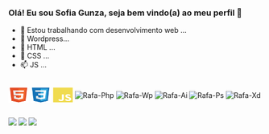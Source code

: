 ### Olá! Eu sou Sofia Gunza, seja bem vindo(a) ao meu perfil 👋



- 🔭 Estou trabalhando com desenvolvimento web ...
- 👯 Wordpress...
- 🤔 HTML ...
- 💬 CSS ...
- 📫 JS ...

<div style="display: inline_block"><br>
   <img align="center" alt="Rafa-HTML" height="30" width="40" src="https://raw.githubusercontent.com/devicons/devicon/master/icons/html5/html5-original.svg">
   <img align="center" alt="Rafa-CSS" height="30" width="40" src="https://raw.githubusercontent.com/devicons/devicon/master/icons/css3/css3-original.svg">
   <img align="center" alt="Rafa-Js" height="30" width="40" src="https://raw.githubusercontent.com/devicons/devicon/master/icons/javascript/javascript-plain.svg">
   <img align="center" alt="Rafa-Php" height="30" width="40" src="https://cdn.jsdelivr.net/gh/devicons/devicon/icons/php/php-original.svg">
   <img align="center" alt="Rafa-Wp" height="30" width="40"src="https://cdn.jsdelivr.net/gh/devicons/devicon/icons/wordpress/wordpress-original.svg">
   <img align="center" alt="Rafa-Ai" height="30" width="40" src="https://cdn.jsdelivr.net/gh/devicons/devicon/icons/illustrator/illustrator-plain.svg" >
   <img align="center" alt="Rafa-Ps" height="30" width="40" src="https://cdn.jsdelivr.net/gh/devicons/devicon/icons/photoshop/photoshop-plain.svg">
   <img align="center" alt="Rafa-Xd" height="30" width="40"  src="https://cdn.jsdelivr.net/gh/devicons/devicon/icons/xd/xd-line.svg">
 
 </div>

##

<div>
  
  <a href="https://instagram.com/sofiaboas_eng" target="_blank"><img src="https://img.shields.io/badge/-Instagram-%23E4405F?style=for-the-badge&logo=instagram&logoColor=white" target="_blank"></a>
 <a href = "sofiagunza16@gmail.com"><img src="https://img.shields.io/badge/-Gmail-%23333?style=for-the-badge&logo=gmail&logoColor=white" target="_blank"></a>
  <a href="https://www.linkedin.com/in/sofiagunza" target="_blank"><img src="https://img.shields.io/badge/-LinkedIn-%230077B5?style=for-the-badge&logo=linkedin&logoColor=white" target="_blank"></a> 
  
   
</div>
